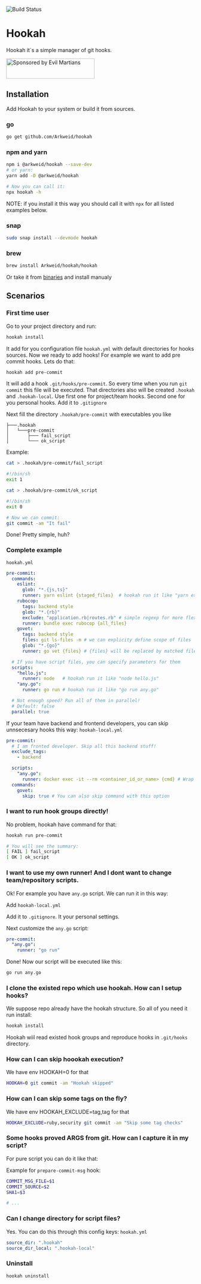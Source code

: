 ![Build Status](https://api.travis-ci.org/Arkweid/hookah.svg?branch=master)

# Hookah

Hookah it`s a simple manager of git hooks.

<a href="https://evilmartians.com/?utm_source=hookah">
<img src="https://evilmartians.com/badges/sponsored-by-evil-martians.svg" alt="Sponsored by Evil Martians" width="236" height="54"></a>

## Installation

Add Hookah to your system or build it from sources.

### go
```bash
go get github.com/Arkweid/hookah
```

### npm and yarn
```bash
npm i @arkweid/hookah --save-dev
# or yarn:
yarn add -D @arkweid/hookah

# Now you can call it:
npx hookah -h
```
NOTE: if you install it this way you should call it with `npx` for all listed examples below.

### snap
```bash
sudo snap install --devmode hookah
```

### brew
```bash
brew install Arkweid/hookah/hookah
```

Or take it from [binaries](https://github.com/Arkweid/hookah/releases) and install manualy

## Scenarios

### First time user

Go to your project directory and run:


```bash
hookah install
```

It add for you configuration file `hookah.yml` with default directories for hooks sources.
Now we ready to add hooks! For example we want to add pre commit hooks. Lets do that:


```bash
hookah add pre-commit
```

It will add a hook `.git/hooks/pre-commit`. So every time when you run `git commit` this file will be executed.
That directories also will be created `.hookah` and `.hookah-local`.
Use first one for project/team hooks. Second one for you personal hooks. Add it to `.gitignore`

Next fill the directory `.hookah/pre-commit` with executables you like

```
├───.hookah
│   └───pre-commit
│       ├─── fail_script
│       └─── ok_script
```

Example:
```bash
cat > .hookah/pre-commit/fail_script

#!/bin/sh
exit 1

cat > .hookah/pre-commit/ok_script

#!/bin/sh
exit 0

# Now we can commit:
git commit -am "It fail"
```

Done! Pretty simple, huh?

### Complete example
`hookah.yml`
```yml
pre-commit:
  commands:
    eslint:
      glob: "*.{js,ts}"
      runner: yarn eslint {staged_files}  # hookah run it like "yarn eslint App.js Model.js ..."
    rubocop:
      tags: backend style
      glob: "*.{rb}"
      exclude: "application.rb|routes.rb" # simple regexp for more flexibility
      runner: bundle exec rubocop {all_files}
    govet:
      tags: backend style
      files: git ls-files -m # we can explicity define scope of files
      glob: "*.{go}"
      runner: go vet {files} # {files} will be replaced by matched files as arguments

  # If you have script files, you can specify parameters for them
  scripts:
    "hello.js":
      runner: node   # hookah run it like "node hello.js"
    "any.go":
      runner: go run # hookah run it like "go run any.go"

  # Not enough speed? Run all of them in parallel!
  # Default: false
  parallel: true
```
If your team have backend and frontend developers, you can skip unnsecesary hooks this way:
`hookah-local.yml`
```yml
pre-commit:
  # I am fronted developer. Skip all this backend stuff!
  exclude_tags:
    - backend

  scripts:
    "any.go":
      runner: docker exec -it --rm <container_id_or_name> {cmd} # Wrap command from hookah.yml in docker
  commands:
    govet:
      skip: true # You can also skip command with this option
```

### I want to run hook groups directly!

No problem, hookah have command for that:

```bash
hookah run pre-commit

# You will see the summary:
[ FAIL ] fail_script
[ OK ] ok_script
```

### I want to use my own runner! And I dont want to change team/repository scripts.

Ok! For example you have `any.go` script. We can run it in this way:

Add `hookah-local.yml`

Add it to `.gitignore`. It your personal settings.

Next customize the `any.go` script:

```yaml
pre-commit:
  "any.go":
    runner: "go run"
```

Done! Now our script will be executed like this:
```bash
go run any.go
```

### I clone the existed repo which use hookah. How can I setup hooks?

We suppose repo already have the hookah structure. So all of you need it run install:

```bash
hookah install
```
Hookah wiil read existed hook groups and reproduce hooks in `.git/hooks` directory.

### How can I can skip hoookah execution?

We have env HOOKAH=0 for that

```bash
HOOKAH=0 git commit -am "Hookah skipped"
```

### How can I can skip some tags on the fly?

We have env HOOKAH_EXCLUDE=tag,tag for that

```bash
HOOKAH_EXCLUDE=ruby,security git commit -am "Skip some tag checks"
```

### Some hooks proved ARGS from git. How can I capture it in my script?
For pure script you can do it like that:

Example for `prepare-commit-msg` hook:
```bash
COMMIT_MSG_FILE=$1
COMMIT_SOURCE=$2
SHA1=$3

# ...
```

### Can I change directory for script files?
Yes. You can do this through this config keys:
`hookah.yml`
```yml
source_dir: ".hookah"
source_dir_local: ".hookah-local"
```

### Uninstall

```bash
hookah uninstall
```
